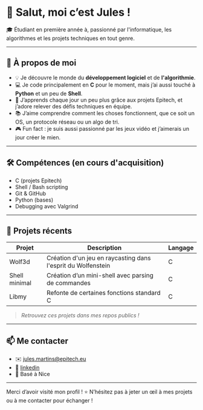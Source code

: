 # 👋 Salut, moi c’est Jules !

🎓 Étudiant en première année à, passionné par l'informatique, les algorithmes et les projets techniques en tout genre.

---

## 🚀 À propos de moi

- 💡 Je découvre le monde du **développement logiciel** et de **l'algorithmie**.
- 💻 Je code principalement en **C** pour le moment, mais j’ai aussi touché à **Python** et un peu de **Shell**.
- 🧠 J’apprends chaque jour un peu plus grâce aux projets Epitech, et j’adore relever des défis techniques en équipe.
- 📚 J’aime comprendre comment les choses fonctionnent, que ce soit un OS, un protocole réseau ou un algo de tri.
- 🎮 Fun fact : je suis aussi passionné par les jeux vidéo et j’aimerais un jour créer le mien.

---

## 🛠️ Compétences (en cours d'acquisition)

- C (projets Epitech)
- Shell / Bash scripting
- Git & GitHub
- Python (bases)
- Debugging avec Valgrind

---

## 📌 Projets récents

| Projet | Description | Langage |
|--------|-------------|---------|
| Wolf3d | Création d'un jeu en raycasting dans l'esprit du Wolfenstein | C |
| Shell minimal | Création d’un mini-shell avec parsing de commandes | C |
| Libmy | Refonte de certaines fonctions standard C | C |

> *Retrouvez ces projets dans mes repos publics !*

---

## 📫 Me contacter

- ✉️ jules.martins@epitech.eu
- 💼 [linkedin](linkedin.com/in/jules-martins)
- 📍 Basé à Nice

---

Merci d’avoir visité mon profil ! ⭐ N’hésitez pas à jeter un œil à mes projets ou à me contacter pour échanger !

